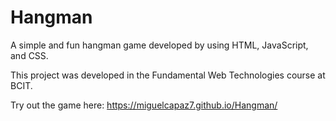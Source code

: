 # Hangman
A simple and fun hangman game developed by using HTML, JavaScript, and CSS.

This project was developed in the Fundamental Web Technologies course at BCIT.

Try out the game here: https://miguelcapaz7.github.io/Hangman/
